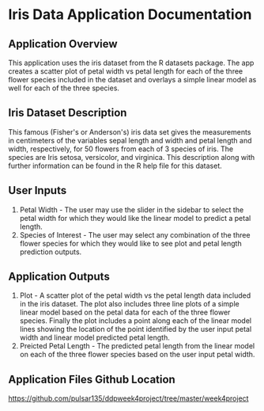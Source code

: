 # Iris Data Application Documentation

## Application Overview
This application uses the iris dataset from the R datasets package. The app 
creates a scatter plot of petal width vs petal length for each of the three 
flower species included in the dataset and overlays a simple linear model as 
well for each of the three species.

## Iris Dataset Description
This famous (Fisher's or Anderson's) iris data set gives the measurements in 
centimeters of the variables sepal length and width and petal length and width, 
respectively, for 50 flowers from each of 3 species of iris. The species are 
Iris setosa, versicolor, and virginica.  This description along with further
information can be found in the R help file for this dataset.

## User Inputs
1. Petal Width - The user may use the slider in the sidebar to select the petal
width for which they would like the linear model to predict a petal length.
2. Species of Interest - The user may select any combination of the three 
flower species for which they would like to see plot and petal length 
prediction outputs.

## Application Outputs
1. Plot - A scatter plot of the petal width vs the petal length data included
in the iris dataset. The plot also includes three line plots of a simple linear
model based on the petal data for each of the three flower species. Finally the 
plot includes a point along each of the linear model lines showing the location
of the point identified by the user input petal width and linear model 
predicted petal length.
2. Preicted Petal Length - The predicted petal length from the linear model on
each of the three flower species based on the user input petal width.

## Application Files Github Location
https://github.com/pulsar135/ddpweek4project/tree/master/week4project
